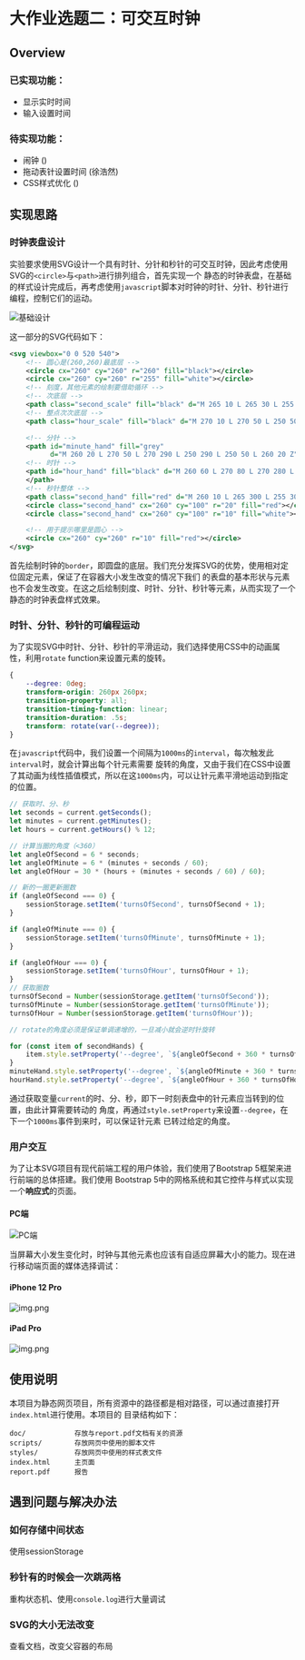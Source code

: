 # 大作业选题二：可交互时钟

## Overview

### 已实现功能：

* 显示实时时间
* 输入设置时间

### 待实现功能：

* 闹钟 ()
* 拖动表针设置时间 (徐浩然)
* CSS样式优化 ()

## 实现思路

### 时钟表盘设计

实验要求使用SVG设计一个具有时针、分针和秒针的可交互时钟，因此考虑使用SVG的`<circle>`与`<path>`进行排列组合，首先实现一个
静态的时钟表盘，在基础的样式设计完成后，再考虑使用`javascript`脚本对时钟的时针、分针、秒针进行编程，控制它们的运动。

![基础设计](doc/basicDesign.png)

这一部分的SVG代码如下：

```svg
<svg viewbox="0 0 520 540">
    <!-- 圆心是(260,260)最底层 -->
    <circle cx="260" cy="260" r="260" fill="black"></circle>
    <circle cx="260" cy="260" r="255" fill="white"></circle>
    <!-- 刻度，其他元素的绘制要借助循环 -->
    <!-- 次底层 -->
    <path class="second_scale" fill="black" d="M 265 10 L 265 30 L 255 30 L 255 10 L 265 10 Z"></path>
    <!-- 整点次次底层 -->
    <path class="hour_scale" fill="black" d="M 270 10 L 270 50 L 250 50 L 250 10 L 270 10 Z"></path>

    <!-- 分针 -->
    <path id="minute_hand" fill="grey"
          d="M 260 20 L 270 50 L 270 290 L 250 290 L 250 50 L 260 20 Z"></path>
    <!-- 时针 -->
    <path id="hour_hand" fill="black" d="M 260 60 L 270 80 L 270 280 L 250 280 L 250 80 L 260 60 Z">
    </path>
    <!-- 秒针整体 -->
    <path class="second_hand" fill="red" d="M 260 10 L 265 300 L 255 300 L 260 10 Z"></path>
    <circle class="second_hand" cx="260" cy="100" r="20" fill="red"></circle>
    <circle class="second_hand" cx="260" cy="100" r="10" fill="white"></circle>

    <!-- 用于提示哪里是圆心 -->
    <circle cx="260" cy="260" r="10" fill="red"></circle>
</svg>
```

首先绘制时钟的`border`，即圆盘的底层。我们充分发挥SVG的优势，使用相对定位固定元素，保证了在容器大小发生改变的情况下我们
的表盘的基本形状与元素也不会发生改变。在这之后绘制刻度、时针、分针、秒针等元素，从而实现了一个静态的时钟表盘样式效果。

### 时针、分针、秒针的可编程运动

为了实现SVG中时针、分针、秒针的平滑运动，我们选择使用CSS中的动画属性，利用`rotate` function来设置元素的旋转。

```css
{
    --degree: 0deg;
    transform-origin: 260px 260px;
    transition-property: all;
    transition-timing-function: linear;
    transition-duration: .5s;
    transform: rotate(var(--degree));
}
```

在`javascript`代码中，我们设置一个间隔为`1000ms`的`interval`，每次触发此`interval`时，就会计算出每个针元素需要
旋转的角度，又由于我们在CSS中设置了其动画为线性插值模式，所以在这`1000ms`内，可以让针元素平滑地运动到指定的位置。

```javascript
// 获取时、分、秒
let seconds = current.getSeconds();
let minutes = current.getMinutes();
let hours = current.getHours() % 12;

// 计算当圈的角度（<360）
let angleOfSecond = 6 * seconds;
let angleOfMinute = 6 * (minutes + seconds / 60);
let angleOfHour = 30 * (hours + (minutes + seconds / 60) / 60);

// 新的一圈更新圈数
if (angleOfSecond === 0) {
    sessionStorage.setItem('turnsOfSecond', turnsOfSecond + 1);
}

if (angleOfMinute === 0) {
    sessionStorage.setItem('turnsOfMinute', turnsOfMinute + 1);
}

if (angleOfHour === 0) {
    sessionStorage.setItem('turnsOfHour', turnsOfHour + 1);
}
// 获取圈数
turnsOfSecond = Number(sessionStorage.getItem('turnsOfSecond'));
turnsOfMinute = Number(sessionStorage.getItem('turnsOfMinute'));
turnsOfHour = Number(sessionStorage.getItem('turnsOfHour'));

// rotate的角度必须是保证单调递增的，一旦减小就会逆时针旋转

for (const item of secondHands) {
    item.style.setProperty('--degree', `${angleOfSecond + 360 * turnsOfSecond}deg`);
}
minuteHand.style.setProperty('--degree', `${angleOfMinute + 360 * turnsOfMinute}deg`);
hourHand.style.setProperty('--degree', `${angleOfHour + 360 * turnsOfHour}deg`);
```

通过获取变量`current`的时、分、秒，即下一时刻表盘中的针元素应当转到的位置，由此计算需要转动的
角度，再通过`style.setProperty`来设置`--degree`，在下一个`1000ms`事件到来时，可以保证针元素
已转过给定的角度。

### 用户交互

为了让本SVG项目有现代前端工程的用户体验，我们使用了Bootstrap 5框架来进行前端的总体搭建。我们使用
Bootstrap 5中的网格系统和其它控件与样式以实现一个**响应式**的页面。

#### PC端

![PC端](doc/pc-end.png)

当屏幕大小发生变化时，时钟与其他元素也应该有自适应屏幕大小的能力。现在进行移动端页面的媒体选择调试：

#### iPhone 12 Pro

![img.png](doc/iphone12pro.png)

#### iPad Pro

![img.png](doc/ipadpro.png)

## 使用说明

本项目为静态网页项目，所有资源中的路径都是相对路径，可以通过直接打开`index.html`进行使用。本项目的
目录结构如下：

```text
doc/            存放与report.pdf文档有关的资源
scripts/        存放网页中使用的脚本文件
styles/         存放网页中使用的样式表文件
index.html      主页面
report.pdf      报告
```

## 遇到问题与解决办法

### 如何存储中间状态

使用sessionStorage

### 秒针有的时候会一次跳两格

重构状态机、使用`console.log`进行大量调试

### SVG的大小无法改变

查看文档，改变父容器的布局
